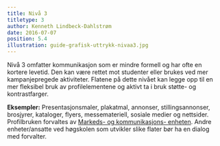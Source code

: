 ```yaml
---
title: Nivå 3
titletype: 3
author: Kenneth Lindbeck-Dahlstrøm
date: 2016-07-07
position: 5.4
illustration: guide-grafisk-uttrykk-nivaa3.jpg
---
```


Nivå 3 omfatter kommunikasjon som er mindre formell og har ofte en kortere levetid. Den kan være rettet mot studenter eller brukes ved mer kampanjepregede aktiviteter. Flatene på dette nivået kan legge opp til en mer fleksibel bruk av profilelementene og aktivt ta i bruk støtte- og kontrastfarger.

**Eksempler:** Presentasjonsmaler, plakatmal, annonser, stillingsannonser, brosjyrer, kataloger, flyers, messemateriell, sosiale medier og nettsider. Profilbruken forvaltes av [Markeds- og kommunikasjons- enheten](http://www.hiof.no/om-hogskolen/administrasjonen/markeds--og-kommunikasjonsenheten). Andre enheter/ansatte ved høgskolen som utvikler slike flater bør ha en dialog med forvalter.
